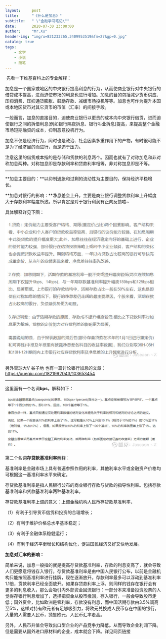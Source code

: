 ```yaml
---
layout:     post
title:      "《什么是加息》"
subtitle:   " \"金融学习笔记\""
date:       2020-07-30 23:00:00
author:     "Mr.Xu"
header-img: "img/u=821233265,3409953519&fm=27&gp=0.jpg"
catalog: true
tags:
    - 文学
    - 小说
    - 随笔
---
```


​	先看一下维基百科上的专业解释：

 加息是一个国家或地区的中央银行提高利息的行为，从而使商业银行对中央银行的借贷成本提高，进而迫使市场的利息也进行增加。加息的目的包括减少货币供应、压抑消费、压抑通货膨胀、鼓励存款、减缓市场投机等等。加息也可作为提升本国或本地区货币对其它货币的币值（汇率）的间接手段。

 一般而言，加息的直接目的，迫使商业银行以更贵的成本向中央银行借贷，进而迫使银行之间的拆借利息(例如银行隔夜拆息、银行叫业拆息)提高，来提高整个金融市场短期融资的成本，抑制恶意投机行为。

加息不仅是经济行为，同时也是政治、社会因素多重作用下的产物，有时很可能不是为了经济目的而进行，而是迫于压力。

注意这里的借贷成本指的是存储和贷款的利息两个。因而也就有了对称加息和非对称加息两种。对称加息即是存款利率和贷款利率相等，非对称加息即是不等。

------

**加息主要目的：**以抑制通胀和过剩的流动性为主要目的，保持经济平稳增长。

**加息对银行的影响：**净息差会上升。主要是商业银行调整贷款利率上升幅度大于存款利率幅度所致。所以肯定是对于银行利润有正向反馈喽~

具体解释详见下图：

![](/img/17399af2e3021d2e3fed1cf0.png!custom660.jpg)



  另外雪球大V 谷子地 也有一篇讨论银行加息的文章： https://xueqiu.com/1821992043/103653454

------

  这里面有一个名词**bps**，解释如下：

![](/img/17399b5590b21ea33feeadf6.png!custom660.jpg)

  第二个名词**存贷款基准利率**解释：

基准利率是金融市场上具有普遍参照作用的利率，其他利率水平或金融资产价格均可根据这一基准利率水平来确定。

存贷款基准利率是指人民银行公布的商业银行存款与贷款的指导性利率。包括存款基准利率和贷款基准利率两种基准利率。

存贷款基准利率上调的意义：上调金融机构人民币存贷款基准利率，

  （1）有利于引导货币信贷和投资的合理增长；

  （2）有利于维护价格总水平基本稳定；

  （3）有利于金融体系稳健运行；

  （4）有利于经济平衡增长和结构优化，促进国民经济又好又快地发展。



**加息对汇率的影响：**

简单来说，加息一般指的就是提高存贷款基准利率，存款的利息变高了，就会导致人们更愿意将钱存入银行。存贷款基准利率是由中国人民银行公布，以前是金融机构只能按照基准利率进行挂牌，现在逐渐放开。存款利率最多可以浮动到基准利率1.1倍，贷款利率已经全面放开。
​		如果存贷款利率上浮，则同样的钱存在银行会有更多的利息收入，那么会吸引内外部资金回流银行：一部分本来准备投资股票的人觉得存银行利息增加了，选择把资金从股市撤回，存入银行，一般会导致股市走低；国外资金，比如欧洲是零利率，存款没有利息，而中国活期存款由3.5%调高至5%，这样对持有欧元者有足够吸引力，将欧元兑换成人民币存在中国的银行，大量的人需要人民币，抛售欧元，人民币汇率走高。

另外，人民币升值会导致出口型企业的产品竞争力降低。从而导致企业利润下降。但是需要从国外进口原材料的企业，成本就会下降。详见网页链接

